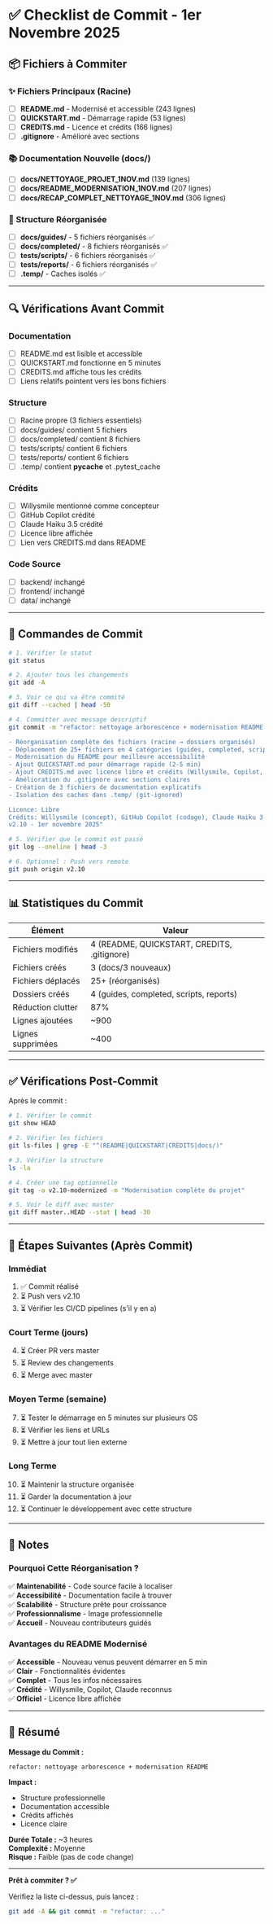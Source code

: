# ✅ Checklist de Commit - 1er Novembre 2025

## 📦 Fichiers à Commiter

### ✨ Fichiers Principaux (Racine)
- [ ] **README.md** - Modernisé et accessible (243 lignes)
- [ ] **QUICKSTART.md** - Démarrage rapide (53 lignes)
- [ ] **CREDITS.md** - Licence et crédits (166 lignes)
- [ ] **.gitignore** - Amélioré avec sections

### 📚 Documentation Nouvelle (docs/)
- [ ] **docs/NETTOYAGE_PROJET_1NOV.md** (139 lignes)
- [ ] **docs/README_MODERNISATION_1NOV.md** (207 lignes)
- [ ] **docs/RECAP_COMPLET_NETTOYAGE_1NOV.md** (306 lignes)

### 📁 Structure Réorganisée
- [ ] **docs/guides/** - 5 fichiers réorganisés ✅
- [ ] **docs/completed/** - 8 fichiers réorganisés ✅
- [ ] **tests/scripts/** - 6 fichiers réorganisés ✅
- [ ] **tests/reports/** - 6 fichiers réorganisés ✅
- [ ] **.temp/** - Caches isolés ✅

---

## 🔍 Vérifications Avant Commit

### Documentation
- [ ] README.md est lisible et accessible
- [ ] QUICKSTART.md fonctionne en 5 minutes
- [ ] CREDITS.md affiche tous les crédits
- [ ] Liens relatifs pointent vers les bons fichiers

### Structure
- [ ] Racine propre (3 fichiers essentiels)
- [ ] docs/guides/ contient 5 fichiers
- [ ] docs/completed/ contient 8 fichiers
- [ ] tests/scripts/ contient 6 fichiers
- [ ] tests/reports/ contient 6 fichiers
- [ ] .temp/ contient __pycache__ et .pytest_cache

### Crédits
- [ ] Willysmile mentionné comme concepteur
- [ ] GitHub Copilot crédité
- [ ] Claude Haiku 3.5 crédité
- [ ] Licence libre affichée
- [ ] Lien vers CREDITS.md dans README

### Code Source
- [ ] backend/ inchangé
- [ ] frontend/ inchangé
- [ ] data/ inchangé

---

## 🚀 Commandes de Commit

```bash
# 1. Vérifier le statut
git status

# 2. Ajouter tous les changements
git add -A

# 3. Voir ce qui va être commité
git diff --cached | head -50

# 4. Committer avec message descriptif
git commit -m "refactor: nettoyage arborescence + modernisation README

- Réorganisation complète des fichiers (racine → dossiers organisés)
- Déplacement de 25+ fichiers en 4 catégories (guides, completed, scripts, reports)
- Modernisation du README pour meilleure accessibilité
- Ajout QUICKSTART.md pour démarrage rapide (2-5 min)
- Ajout CREDITS.md avec licence libre et crédits (Willysmile, Copilot, Claude)
- Amélioration du .gitignore avec sections claires
- Création de 3 fichiers de documentation explicatifs
- Isolation des caches dans .temp/ (git-ignored)

Licence: Libre
Crédits: Willysmile (concept), GitHub Copilot (codage), Claude Haiku 3.5 (IA)
v2.10 - 1er novembre 2025"

# 5. Vérifier que le commit est passé
git log --oneline | head -3

# 6. Optionnel : Push vers remote
git push origin v2.10
```

---

## 📊 Statistiques du Commit

| Élément | Valeur |
|---------|--------|
| Fichiers modifiés | 4 (README, QUICKSTART, CREDITS, .gitignore) |
| Fichiers créés | 3 (docs/3 nouveaux) |
| Fichiers déplacés | 25+ (réorganisés) |
| Dossiers créés | 4 (guides, completed, scripts, reports) |
| Réduction clutter | 87% |
| Lignes ajoutées | ~900 |
| Lignes supprimées | ~400 |

---

## ✅ Vérifications Post-Commit

Après le commit :

```bash
# 1. Vérifier le commit
git show HEAD

# 2. Vérifier les fichiers
git ls-files | grep -E "^(README|QUICKSTART|CREDITS|docs/)"

# 3. Vérifier la structure
ls -la

# 4. Créer une tag optionnelle
git tag -a v2.10-modernized -m "Modernisation complète du projet"

# 5. Voir le diff avec master
git diff master..HEAD --stat | head -30
```

---

## 🔄 Étapes Suivantes (Après Commit)

### Immédiat
1. ✅ Commit réalisé
2. ⏳ Push vers v2.10
3. ⏳ Vérifier les CI/CD pipelines (s'il y en a)

### Court Terme (jours)
4. ⏳ Créer PR vers master
5. ⏳ Review des changements
6. ⏳ Merge avec master

### Moyen Terme (semaine)
7. ⏳ Tester le démarrage en 5 minutes sur plusieurs OS
8. ⏳ Vérifier les liens et URLs
9. ⏳ Mettre à jour tout lien externe

### Long Terme
10. ⏳ Maintenir la structure organisée
11. ⏳ Garder la documentation à jour
12. ⏳ Continuer le développement avec cette structure

---

## 📝 Notes

### Pourquoi Cette Réorganisation ?

✅ **Maintenabilité** - Code source facile à localiser  
✅ **Accessibilité** - Documentation facile à trouver  
✅ **Scalabilité** - Structure prête pour croissance  
✅ **Professionnalisme** - Image professionnelle  
✅ **Accueil** - Nouveau contributeurs guidés  

### Avantages du README Modernisé

✅ **Accessible** - Nouveau venus peuvent démarrer en 5 min  
✅ **Clair** - Fonctionnalités évidentes  
✅ **Complet** - Tous les infos nécessaires  
✅ **Crédité** - Willysmile, Copilot, Claude reconnus  
✅ **Officiel** - Licence libre affichée  

---

## 🎯 Résumé

**Message du Commit :**
```
refactor: nettoyage arborescence + modernisation README
```

**Impact :**
- Structure professionnelle
- Documentation accessible
- Crédits affichés
- Licence claire

**Durée Totale :** ~3 heures  
**Complexité :** Moyenne  
**Risque :** Faible (pas de code change)

---

**Prêt à commiter ? ✅**

Vérifiez la liste ci-dessus, puis lancez :
```bash
git add -A && git commit -m "refactor: ..."
```

